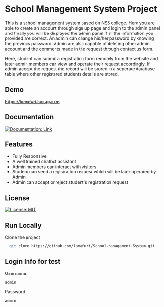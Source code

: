 
# School Management System Project

This is a school management system based on NSS college. Here you are able to create an account through sign up page and login to the admin panel and finally you will be displayed the admin panel if all the information you provided are correct.
An admin can change his/her password by knowing the previous password.
Admin are also capable of deleting other admin account and the comments made in the request through contact us form.

Here, student can submit a registration form remotely from the website and later admin members can view and operate their request accordingly. If admin accept the request the record will be stored in a seperate database table where other registered students details are stored.

## Demo

https://lamafuri.kesug.com

## Documentation

[![Documentation: Link](https://img.shields.io/badge/Documenatain-Link-Green.svg)](https://drive.google.com/file/d/1GhrMOlF31PMIMgCYhN1eUgnusGdOWoVz/view?usp=drive_link/)

## Features

- Fully Responsive
- A well trained chatbot assistant
- Admin members can interact with visitors
- Student can send a registration request which will be later operated by Admin
- Admin can accept or reject student's registration request




## License

[![License: MIT](https://img.shields.io/badge/License-MIT-yellow.svg)](https://choosealicense.com/licenses/mit/)

## Run Locally

Clone the project

```bash
  git clone https://github.com/lamafuri/School-Management-System.git
```


## Login Info for test
Username:
```
admin
```
Password
```
admin
```
